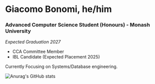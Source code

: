 # Giacomo Bonomi, he/him 

### Advanced Computer Science Student (Honours) - Monash University
*Expected Graduation 2027*

 - CCA Committee Member
 - IBL Candidate (Expected Placement 2025)

Currently Focusing on Systems/Database engineering.

<!--
**Kenderdragon/Kenderdragon** is a ✨ _special_ ✨ repository because its `README.md` (this file) appears on your GitHub profile.

Here are some ideas to get you started:

- 🔭 I’m currently working on ...
- 🌱 I’m currently learning ...
- 👯 I’m looking to collaborate on ...
- 🤔 I’m looking for help with ...
- 💬 Ask me about ...
- 📫 How to reach me: ...
- 😄 Pronouns: ...
- ⚡ Fun fact: ...
-->
![Anurag's GitHub stats](https://github-readme-stats.vercel.app/api?username=anuraghazra&show_icons=true&theme=radical)
